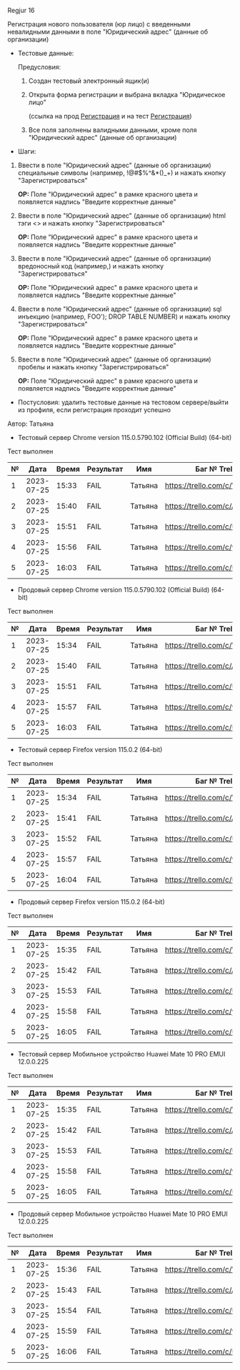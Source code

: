Regjur 16

Регистрация нового пользователя (юр лицо) с введенными невалидными данными в поле "Юридический адрес" (данные об организации)

* Тестовые данные: 
  
  Предусловия:
  
  1. Создан тестовый электронный ящик(и)
  
  2. Открыта форма регистрации и выбрана вкладка "Юридическое лицо" 
     
     (ссылка на прод [Регистрация](https://stroyrem-nn.ru/user/register) и на тест [Регистрация](https://test2.stroyrem-nn.ru/user/register))
  
  3. Все поля заполнены валидными данными, кроме поля "Юридический адрес" (данные об организации)

* Шаги:
1. Ввести в поле "Юридический адрес" (данные об организации) специальные символы (например, !@#$%^&*()_+) и нажать кнопку "Зарегистрироваться"
   
   **ОР:** Поле "Юридический адрес" в рамке красного цвета и появляется надпись "Введите корректные данные"

2. Ввести в поле "Юридический адрес" (данные об организации) html тэги <> и нажать кнопку "Зарегистрироваться"
   
   **ОР:** Поле "Юридический адрес" в рамке красного цвета и появляется надпись "Введите корректные данные"

3. Ввести в поле "Юридический адрес" (данные об организации) вредоносный код (например,<script>alert(“I hacked this!”)</script>) и нажать кнопку "Зарегистрироваться"
   
   **ОР:** Поле "Юридический адрес" в рамке красного цвета и появляется надпись "Введите корректные данные"

4. Ввести в поле "Юридический адрес" (данные об организации) sql инъекцию (например, FOO'); DROP TABLE NUMBER) и нажать кнопку "Зарегистрироваться"
   
   **ОР:** Поле "Юридический адрес" в рамке красного цвета и появляется надпись "Введите корректные данные"

5. Ввести в поле "Юридический адрес" (данные об организации) пробелы и нажать кнопку "Зарегистрироваться"
   
   **ОР:** Поле "Юридический адрес" в рамке красного цвета и появляется надпись "Введите корректные данные"
* Постусловия: удалить тестовые данные на тестовом сервере/выйти из профиля, если регистрация проходит успешно

Автор: Татьяна

* Тестовый сервер Chrome version 115.0.5790.102 (Official Build) (64-bit)

Тест выполнен

| №   | Дата       | Время | Результат | Имя     | Баг № Trello                  |
| --- | ---------- | ----- | --------- | ------- | ----------------------------- |
| 1   | 2023-07-25 | 15:33 | FAIL      | Татьяна | https://trello.com/c/W2Zjprfs |
| 2   | 2023-07-25 | 15:40 | FAIL      | Татьяна | https://trello.com/c/AKTugps6 |
| 3   | 2023-07-25 | 15:51 | FAIL      | Татьяна | https://trello.com/c/UFAjzkZY |
| 4   | 2023-07-25 | 15:56 | FAIL      | Татьяна | https://trello.com/c/yGh81VUc |
| 5   | 2023-07-25 | 16:03 | FAIL      | Татьяна | https://trello.com/c/UsYOswA1 |

* Продовый сервер Chrome version 115.0.5790.102 (Official Build) (64-bit)

Тест выполнен

| №   | Дата       | Время | Результат | Имя     | Баг № Trello                  |
| --- | ---------- | ----- | --------- | ------- | ----------------------------- |
| 1   | 2023-07-25 | 15:34 | FAIL      | Татьяна | https://trello.com/c/W2Zjprfs |
| 2   | 2023-07-25 | 15:40 | FAIL      | Татьяна | https://trello.com/c/AKTugps6 |
| 3   | 2023-07-25 | 15:51 | FAIL      | Татьяна | https://trello.com/c/UFAjzkZY |
| 4   | 2023-07-25 | 15:57 | FAIL      | Татьяна | https://trello.com/c/yGh81VUc |
| 5   | 2023-07-25 | 16:03 | FAIL      | Татьяна | https://trello.com/c/UsYOswA1 |

- Тестовый сервер Firefox version 115.0.2 (64-bit)

Тест выполнен

| №   | Дата       | Время | Результат | Имя     | Баг № Trello                  |
| --- | ---------- | ----- | --------- | ------- | ----------------------------- |
| 1   | 2023-07-25 | 15:34 | FAIL      | Татьяна | https://trello.com/c/W2Zjprfs |
| 2   | 2023-07-25 | 15:41 | FAIL      | Татьяна | https://trello.com/c/AKTugps6 |
| 3   | 2023-07-25 | 15:52 | FAIL      | Татьяна | https://trello.com/c/UFAjzkZY |
| 4   | 2023-07-25 | 15:57 | FAIL      | Татьяна | https://trello.com/c/yGh81VUc |
| 5   | 2023-07-25 | 16:04 | FAIL      | Татьяна | https://trello.com/c/UsYOswA1 |

- Продовый сервер Firefox version 115.0.2 (64-bit)

Тест выполнен

| №   | Дата       | Время | Результат | Имя     | Баг № Trello                  |
| --- | ---------- | ----- | --------- | ------- | ----------------------------- |
| 1   | 2023-07-25 | 15:35 | FAIL      | Татьяна | https://trello.com/c/W2Zjprfs |
| 2   | 2023-07-25 | 15:42 | FAIL      | Татьяна | https://trello.com/c/AKTugps6 |
| 3   | 2023-07-25 | 15:53 | FAIL      | Татьяна | https://trello.com/c/UFAjzkZY |
| 4   | 2023-07-25 | 15:58 | FAIL      | Татьяна | https://trello.com/c/yGh81VUc |
| 5   | 2023-07-25 | 16:05 | FAIL      | Татьяна | https://trello.com/c/UsYOswA1 |

- Тестовый сервер Мобильное устройство Huawei Mate 10 PRO EMUI 12.0.0.225

Тест выполнен

| №   | Дата       | Время | Результат | Имя     | Баг № Trello                  |
| --- | ---------- | ----- | --------- | ------- | ----------------------------- |
| 1   | 2023-07-25 | 15:35 | FAIL      | Татьяна | https://trello.com/c/W2Zjprfs |
| 2   | 2023-07-25 | 15:42 | FAIL      | Татьяна | https://trello.com/c/AKTugps6 |
| 3   | 2023-07-25 | 15:53 | FAIL      | Татьяна | https://trello.com/c/UFAjzkZY |
| 4   | 2023-07-25 | 15:58 | FAIL      | Татьяна | https://trello.com/c/yGh81VUc |
| 5   | 2023-07-25 | 16:05 | FAIL      | Татьяна | https://trello.com/c/UsYOswA1 |

- Продовый сервер Мобильное устройство Huawei Mate 10 PRO EMUI 12.0.0.225

Тест выполнен

| №   | Дата       | Время | Результат | Имя     | Баг № Trello                  |
| --- | ---------- | ----- | --------- | ------- | ----------------------------- |
| 1   | 2023-07-25 | 15:36 | FAIL      | Татьяна | https://trello.com/c/W2Zjprfs |
| 2   | 2023-07-25 | 15:43 | FAIL      | Татьяна | https://trello.com/c/AKTugps6 |
| 3   | 2023-07-25 | 15:54 | FAIL      | Татьяна | https://trello.com/c/UFAjzkZY |
| 4   | 2023-07-25 | 15:59 | FAIL      | Татьяна | https://trello.com/c/yGh81VUc |
| 5   | 2023-07-25 | 16:06 | FAIL      | Татьяна | https://trello.com/c/UsYOswA1 |
